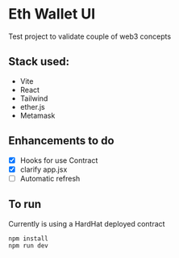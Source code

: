 # Eth Wallet UI
Test project to validate couple of web3 concepts

## Stack used:
- Vite
- React
- Tailwind
- ether.js
- Metamask

## Enhancements to do 
- [x] Hooks for use Contract
- [x] clarify app.jsx
- [ ] Automatic refresh
## To run
Currently is using a HardHat deployed contract
```
npm install
npm run dev
```
